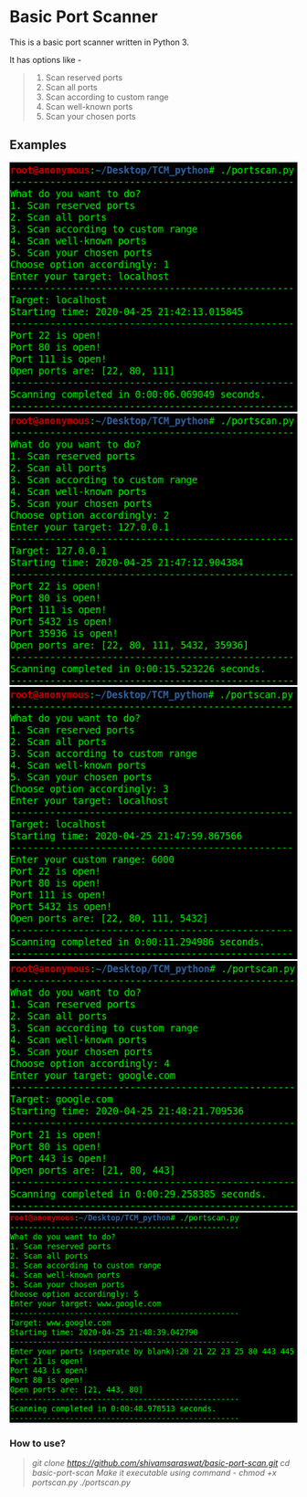# Basic Port Scanner
This is a basic port scanner written in Python 3.

It has options like - 
> 1. Scan reserved ports
> 2. Scan all ports
> 3. Scan according to custom range
> 4. Scan well-known ports
> 5. Scan your chosen ports

## Examples

![First Example](https://github.com/shivamsaraswat/basic-port-scan/blob/master/1.png)
![Second Example](https://github.com/shivamsaraswat/basic-port-scan/blob/master/2.png)
![Third Example](https://github.com/shivamsaraswat/basic-port-scan/blob/master/3.png)
![Fourth Example](https://github.com/shivamsaraswat/basic-port-scan/blob/master/4.png)
![Fifth Example](https://github.com/shivamsaraswat/basic-port-scan/blob/master/5.png)

### How to use? 
> *git clone https://github.com/shivamsaraswat/basic-port-scan.git*
> *cd basic-port-scan*
> *Make it executable using command - chmod +x portscan.py*
> *./portscan.py*
